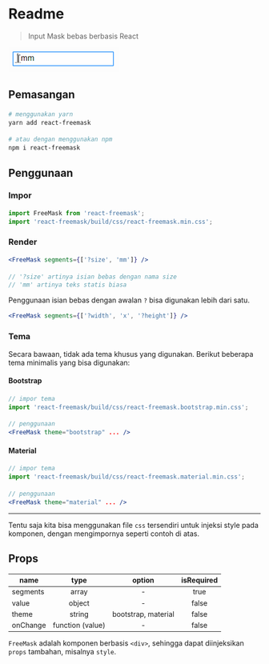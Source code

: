 # Readme

> Input Mask bebas berbasis React

![react-freemask](demo.gif)

## Pemasangan

```bash
# menggunakan yarn
yarn add react-freemask

# atau dengan menggunakan npm
npm i react-freemask
```

## Penggunaan

### Impor

```jsx
import FreeMask from 'react-freemask';
import 'react-freemask/build/css/react-freemask.min.css';
```

### Render

```jsx
<FreeMask segments={['?size', 'mm']} />

// '?size' artinya isian bebas dengan nama size
// 'mm' artinya teks statis biasa
```

Penggunaan isian bebas dengan awalan `?` bisa digunakan lebih dari satu.

```jsx
<FreeMask segments={['?width', 'x', '?height']} />
```

### Tema

Secara bawaan, tidak ada tema khusus yang digunakan. Berikut beberapa tema minimalis yang bisa digunakan:

#### Bootstrap

```jsx
// impor tema
import 'react-freemask/build/css/react-freemask.bootstrap.min.css';

// penggunaan
<FreeMask theme="bootstrap" ... />
```

#### Material

```jsx
// impor tema
import 'react-freemask/build/css/react-freemask.material.min.css';

// penggunaan
<FreeMask theme="material" ... />
```

---

Tentu saja kita bisa menggunakan file `css` tersendiri untuk injeksi style pada komponen, dengan mengimpornya seperti contoh di atas.

## Props

| name     |       type       |       option        | isRequired |
| -------- | :--------------: | :-----------------: | :--------: |
| segments |      array       |          -          |    true    |
| value    |      object      |          -          |   false    |
| theme    |      string      | bootstrap, material |   false    |
| onChange | function (value) |          -          |   false    |

`FreeMask` adalah komponen berbasis `<div>`, sehingga dapat diinjeksikan `props` tambahan, misalnya `style`.
